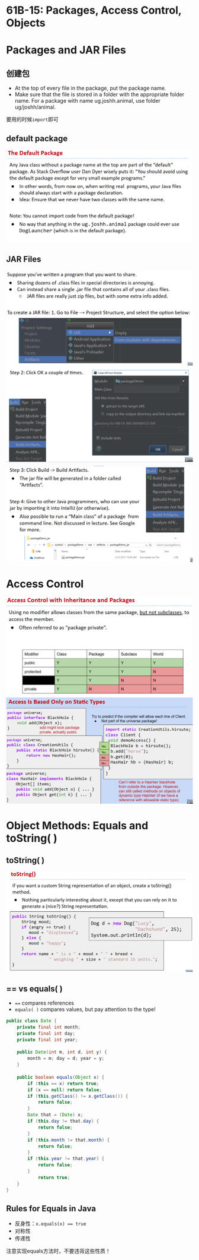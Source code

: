 # 61B-15: Packages, Access Control, Objects

# Packages and JAR Files
## 创建包
- At the top of every file in the package, put the package name.
- Make sure that the file is stored in a folder with the appropriate folder name. For a package with name ug.joshh.animal, use folder ug/joshh/animal.

要用的时候`import`即可

## default package
![alt text](image.png)

## JAR Files
![alt text](image-1.png)
![alt text](image-2.png)
![alt text](image-3.png)

# Access Control
![alt text](image-4.png)
![alt text](image-5.png)

# Object Methods: Equals and toString( )
## toString( )
![alt text](image-6.png)

## == vs equals( )
- `==` compares references
- `equals( )` compares values, but pay attention to the type!
```java
public class Date {
    private final int month;
    private final int day;
    private final int year;
    
    public Date(int m, int d, int y) {
        month = m; day = d; year = y;
    }

    public boolean equals(Object x) {
        if (this == x) return true;
        if (x == null) return false;
        if (this.getClass() != x.getClass()) {
            return false;
        }
        Date that = (Date) x;
        if (this.day != that.day) {
            return false;
        }
        if (this.month != that.month) {
            return false;
        }
        if (this.year != that.year) {
            return false;
        }
            return true;
    }
}
```
## Rules for Equals in Java
- 反身性：`x.equals(x) == true`
- 对称性
- 传递性

注意实现equals方法时，不要违背这些性质！
